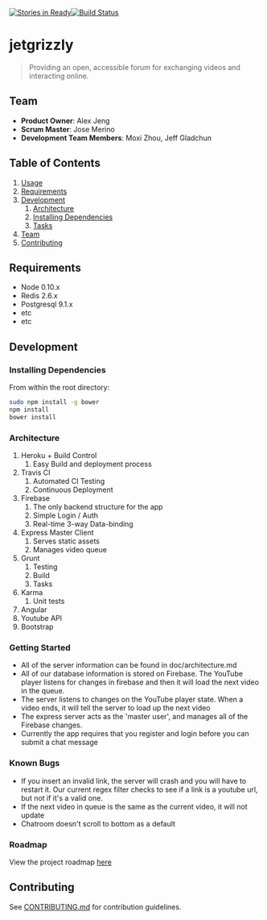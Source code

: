 [![Stories in Ready](https://badge.waffle.io/jetgrizzly/jetgrizzly.png?label=ready&title=Ready)](https://waffle.io/jetgrizzly/jetgrizzly)[![Build Status](https://travis-ci.org/jetgrizzly/jetgrizzly.svg?branch=master)](https://travis-ci.org/jetgrizzly/jetgrizzly)

# jetgrizzly

> Providing an open, accessible forum for exchanging videos and interacting online.

## Team

  - __Product Owner__: Alex Jeng
  - __Scrum Master__: Jose Merino
  - __Development Team Members__: Moxi Zhou, Jeff Gladchun
  
## Table of Contents

1. [Usage](#Usage)
1. [Requirements](#requirements)
1. [Development](#development)
    1. [Architecture](#architecture)
    1. [Installing Dependencies](#installing-dependencies)
    1. [Tasks](#tasks)
1. [Team](#team)
1. [Contributing](#contributing)

## Requirements

- Node 0.10.x
- Redis 2.6.x
- Postgresql 9.1.x
- etc
- etc

## Development

### Installing Dependencies

From within the root directory:

```sh
sudo npm install -g bower
npm install
bower install
```
### Architecture

1. Heroku + Build Control
    1. Easy Build and deployment process
1. Travis CI
    1. Automated CI Testing
    1. Continuous Deployment
1. Firebase
    1. The only backend structure for the app
    1. Simple Login / Auth
    1. Real-time 3-way Data-binding
1. Express Master Client
    1. Serves static assets
    1. Manages video queue
1. Grunt
    1. Testing
    1. Build
    1. Tasks
1. Karma
    1. Unit tests
1. Angular
1. Youtube API
1. Bootstrap


### Getting Started
- All of the server information can be found in doc/architecture.md
- All of our database information is stored on Firebase. The YouTube player listens for changes in firebase and then it will load the next video in the queue.
- The server listens to changes on the YouTube player state. When a video ends, it will tell the server to load up the next video
- The express server acts as the 'master user', and manages all of the Firebase changes. 
- Currently the app requires that you register and login before you can submit a chat message


### Known Bugs
- If you insert an invalid link, the server will crash and you will have to restart it. Our current regex filter checks to see if a link is a youtube url, but not if it's a valid one. 
- If the next video in queue is the same as the current video, it will not update
- Chatroom doesn't scroll to bottom as a default


### Roadmap

View the project roadmap [here](LINK_TO_PROJECT_ISSUES)


## Contributing

See [CONTRIBUTING.md](CONTRIBUTING.md) for contribution guidelines.
